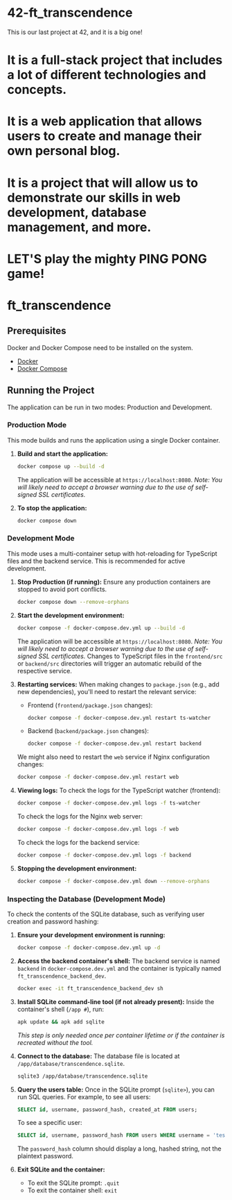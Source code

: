 # 42-ft_transcendence

This is our last project at 42, and it is a big one!
# It is a full-stack project that includes a lot of different technologies and concepts.
# It is a web application that allows users to create and manage their own personal blog.
# It is a project that will allow us to demonstrate our skills in web development, database management, and more.
# LET'S play the mighty PING PONG game!

# ft_transcendence

## Prerequisites

Docker and Docker Compose need to be installed on the system.

- [Docker](https://docs.docker.com/get-docker/)
- [Docker Compose](https://docs.docker.com/compose/install/)

## Running the Project

The application can be run in two modes: Production and Development.

### Production Mode

This mode builds and runs the application using a single Docker container.

1.  **Build and start the application:**
    ```bash
    docker compose up --build -d
    ```
    The application will be accessible at `https://localhost:8080`.
    *Note: You will likely need to accept a browser warning due to the use of self-signed SSL certificates.*

2.  **To stop the application:**
    ```bash
    docker compose down
    ```

### Development Mode

This mode uses a multi-container setup with hot-reloading for TypeScript files and the backend service. This is recommended for active development.

1.  **Stop Production (if running):**
    Ensure any production containers are stopped to avoid port conflicts.
    ```bash
    docker compose down --remove-orphans
    ```

2.  **Start the development environment:**
    ```bash
    docker compose -f docker-compose.dev.yml up --build -d
    ```
    The application will be accessible at `https://localhost:8080`.
    *Note: You will likely need to accept a browser warning due to the use of self-signed SSL certificates.*
    Changes to TypeScript files in the `frontend/src` or `backend/src` directories will trigger an automatic rebuild of the respective service.

3.  **Restarting services:**
    When making changes to `package.json` (e.g., add new dependencies), you'll need to restart the relevant service:
    - Frontend (`frontend/package.json` changes):
      ```bash
      docker compose -f docker-compose.dev.yml restart ts-watcher
      ```
    - Backend (`backend/package.json` changes):
      ```bash
      docker compose -f docker-compose.dev.yml restart backend
      ```
    We might also need to restart the `web` service if Nginx configuration changes:
    ```bash
    docker compose -f docker-compose.dev.yml restart web
    ```

4.  **Viewing logs:**
    To check the logs for the TypeScript watcher (frontend):
    ```bash
    docker compose -f docker-compose.dev.yml logs -f ts-watcher
    ```
    To check the logs for the Nginx web server:
    ```bash
    docker compose -f docker-compose.dev.yml logs -f web
    ```
    To check the logs for the backend service:
    ```bash
    docker compose -f docker-compose.dev.yml logs -f backend
    ```

5.  **Stopping the development environment:**
    ```bash
    docker compose -f docker-compose.dev.yml down --remove-orphans
    ```

### Inspecting the Database (Development Mode)

To check the contents of the SQLite database, such as verifying user creation and password hashing:

1.  **Ensure your development environment is running:**
    ```bash
    docker compose -f docker-compose.dev.yml up -d
    ```

2.  **Access the backend container's shell:**
    The backend service is named `backend` in `docker-compose.dev.yml` and the container is typically named `ft_transcendence_backend_dev`.
    ```bash
    docker exec -it ft_transcendence_backend_dev sh
    ```

3.  **Install SQLite command-line tool (if not already present):**
    Inside the container's shell (`/app #`), run:
    ```sh
    apk update && apk add sqlite
    ```
    *This step is only needed once per container lifetime or if the container is recreated without the tool.*

4.  **Connect to the database:**
    The database file is located at `/app/database/transcendence.sqlite`.
    ```sh
    sqlite3 /app/database/transcendence.sqlite
    ```

5.  **Query the users table:**
    Once in the SQLite prompt (`sqlite>`), you can run SQL queries. For example, to see all users:
    ```sql
    SELECT id, username, password_hash, created_at FROM users;
    ```
    To see a specific user:
    ```sql
    SELECT id, username, password_hash FROM users WHERE username = 'testuser';
    ```
    The `password_hash` column should display a long, hashed string, not the plaintext password.

6.  **Exit SQLite and the container:**
    - To exit the SQLite prompt: `.quit`
    - To exit the container shell: `exit`